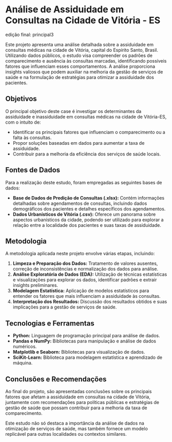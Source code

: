 # Análise de Assiduidade em Consultas na Cidade de Vitória - ES

edição final: principal3

Este projeto apresenta uma análise detalhada sobre a assiduidade em consultas médicas na cidade de Vitória, capital do Espírito Santo, Brasil. Utilizando dados públicos, o estudo visa compreender os padrões de comparecimento e ausência às consultas marcadas, identificando possíveis fatores que influenciam esses comportamentos. A análise proporciona insights valiosos que podem auxiliar na melhoria da gestão de serviços de saúde e na formulação de estratégias para otimizar a assiduidade dos pacientes.

## Objetivos
O principal objetivo deste case é investigar os determinantes da assiduidade e inassiduidade em consultas médicas na cidade de Vitória-ES, com o intuito de:

- Identificar os principais fatores que influenciam o comparecimento ou a falta às consultas.
- Propor soluções baseadas em dados para aumentar a taxa de assiduidade.
- Contribuir para a melhoria da eficiência dos serviços de saúde locais.

## Fontes de Dados
Para a realização deste estudo, foram empregadas as seguintes bases de dados:

- **Base de Dados de Predição de Consultas (.xlsx):** Contém informações detalhadas sobre agendamentos de consultas, incluindo dados demográficos dos pacientes e detalhes específicos dos agendamentos.
- **Dados Urbanísticos de Vitória (.csv):** Oferece um panorama sobre aspectos urbanísticos da cidade, podendo ser utilizado para explorar a relação entre a localidade dos pacientes e suas taxas de assiduidade.

## Metodologia
A metodologia aplicada neste projeto envolve várias etapas, incluindo:

1. **Limpeza e Preparação dos Dados:** Tratamento de valores ausentes, correção de inconsistências e normalização dos dados para análise.
2. **Análise Exploratória de Dados (EDA):** Utilização de técnicas estatísticas e visualizações para explorar os dados, identificar padrões e extrair insights preliminares.
3. **Modelagem Estatística:** Aplicação de modelos estatísticos para entender os fatores que mais influenciam a assiduidade às consultas.
4. **Interpretação dos Resultados:** Discussão dos resultados obtidos e suas implicações para a gestão de serviços de saúde.

## Tecnologias e Ferramentas

- **Python:** Linguagem de programação principal para análise de dados.
- **Pandas e NumPy:** Bibliotecas para manipulação e análise de dados numéricos.
- **Matplotlib e Seaborn:** Bibliotecas para visualização de dados.
- **SciKit-Learn:** Biblioteca para modelagem estatística e aprendizado de máquina.

## Conclusões e Recomendações
Ao final do projeto, são apresentadas conclusões sobre os principais fatores que afetam a assiduidade em consultas na cidade de Vitória, juntamente com recomendações para políticas públicas e estratégias de gestão de saúde que possam contribuir para a melhoria da taxa de comparecimento.

Este estudo não só destaca a importância da análise de dados na otimização de serviços de saúde, mas também fornece um modelo replicável para outras localidades ou contextos similares.
